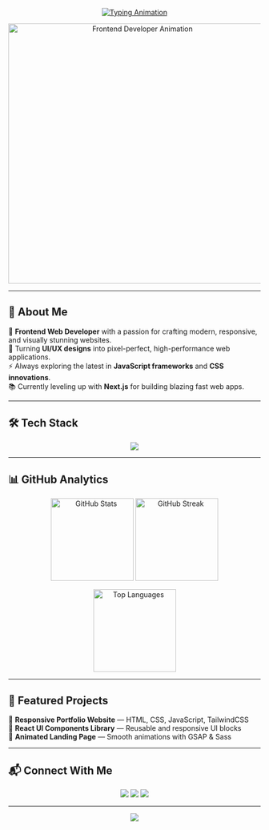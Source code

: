 <!-- Typing Intro Animation -->
<p align="center">
  <a href="https://github.com/salimakbar-dev">
    <img src="https://readme-typing-svg.herokuapp.com?font=Fira+Code&size=28&duration=2800&pause=1000&color=00FFC8&center=true&vCenter=true&width=600&lines=Hi+%F0%9F%91%8B%2C+I'm+Salim+Akbar;Frontend+Web+Developer;HTML+%7C+CSS+%7C+JavaScript;React.js+%7C+TailwindCSS+%7C+Sass;Crafting+Modern+%26+Responsive+UI" alt="Typing Animation" />
  </a>
</p>

<!-- Hero Banner GIF -->
<p align="center">
  <img src="https://media.giphy.com/media/qgQUggAC3Pfv687qPC/giphy.gif" width="520" alt="Frontend Developer Animation" />
</p>

---

## 💫 About Me
🚀 **Frontend Web Developer** with a passion for crafting modern, responsive, and visually stunning websites.  
🎯 Turning **UI/UX designs** into pixel-perfect, high-performance web applications.  
⚡ Always exploring the latest in **JavaScript frameworks** and **CSS innovations**.  
📚 Currently leveling up with **Next.js** for building blazing fast web apps.  

---

## 🛠 Tech Stack
<p align="center">
  <img src="https://skillicons.dev/icons?i=html,css,js,react,tailwind,sass,vite,git,github,figma,vscode&theme=dark" />
</p>

---

## 📊 GitHub Analytics
<p align="center">
  <img height="165" src="https://github-readme-stats.vercel.app/api?username=SalimAkbar&show_icons=true&theme=tokyonight&hide_border=true&title_color=00FFC8&icon_color=00FFC8" alt="GitHub Stats"/>
  <img height="165" src="https://github-readme-streak-stats.herokuapp.com?user=SalimAkbar&theme=tokyonight&hide_border=true&ring=00FFC8&fire=00FFC8&currStreakLabel=00FFC8" alt="GitHub Streak"/>
</p>

<p align="center">
  <img height="165" src="https://github-readme-stats.vercel.app/api/top-langs/?username=SalimAkbar&layout=compact&theme=tokyonight&hide_border=true&title_color=00FFC8" alt="Top Languages"/>
</p>

---

## 🚀 Featured Projects
🔹 **Responsive Portfolio Website** — HTML, CSS, JavaScript, TailwindCSS  
🔹 **React UI Components Library** — Reusable and responsive UI blocks  
🔹 **Animated Landing Page** — Smooth animations with GSAP & Sass  

---

## 📬 Connect With Me
<p align="center">
  <a href="mailto:youremail@example.com"><img src="https://img.shields.io/badge/Email-00FFC8?style=for-the-badge&logo=gmail&logoColor=black" /></a>
  <a href="https://linkedin.com/in/your-linkedin"><img src="https://img.shields.io/badge/LinkedIn-00FFC8?style=for-the-badge&logo=linkedin&logoColor=black" /></a>
  <a href="https://github.com/SalimAkbar"><img src="https://img.shields.io/badge/GitHub-00FFC8?style=for-the-badge&logo=github&logoColor=black" /></a>
</p>

---

<!-- Animated Wave Footer -->
<p align="center">
  <img src="https://capsule-render.vercel.app/api?type=waving&color=00FFC8&height=120&section=footer"/>
</p>
